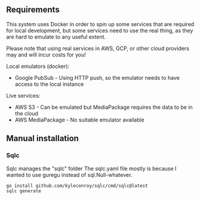 ## Requirements

This system uses Docker in order to spin up some services that are required for local development,
but some services need to use the real thing, as they are hard to emulate to any useful extent.

Please note that using real services in AWS, GCP, or other cloud providers may and will incur costs
for you!

Local emulators (docker):

* Google PubSub - Using HTTP push, so the emulator needs to have access to the local instance

Live services:

* AWS S3 - Can be emulated but MediaPackage requires the data to be in the cloud
* AWS MediaPackage - No suitable emulator available

## Manual installation

### Sqlc

Sqlc manages the "sqlc" folder
The sqlc.yaml file mostly is because I wanted to use guregu instead of sql.Null-whatever.

```
go install github.com/kyleconroy/sqlc/cmd/sqlc@latest
sqlc generate
```
